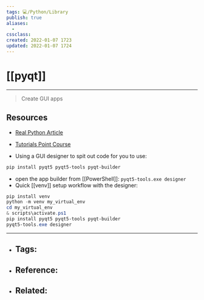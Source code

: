 ```yaml
---
tags: 💻️/Python/Library
publish: true
aliases:
  - 
cssclass: 
created: 2022-01-07 1723
updated: 2022-01-07 1724
---
```


# [[pyqt]]

---

> Create GUI apps

## Resources

- [Real Python Article](https://realpython.com/qt-designer-python/)
- [Tutorials Point Course](https://www.tutorialspoint.com/pyqt/pyqt_qpixmap_class.htm)

- Using a GUI designer to spit out code for you to use:

```bash
pip install pyqt5 pyqt5-tools pyqt-builder 
```

- open the app builder from [[PowerShell]]: `pyqt5-tools.exe designer`
- Quick [[venv]] setup workflow with the designer:

```powershell
pip install venv
python -m venv my_virtual_env
cd my_virtual_env
& scripts\activate.ps1
pip install pyqt5 pyqt5-tools pyqt-builder
pyqt5-tools.exe designer
```

---

- Tags: 
	- 
- Reference:
	- 
- Related:
	- 
